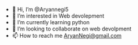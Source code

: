 - 👋 Hi, I’m @Aryannegi5
- 👀 I’m interested in Web devolepment
- 🌱 I’m currently learning python
- 💞️ I’m looking to collaborate on web devolpment 
- 📫 How to reach me AryanNegi@gmail.com

<!---
Aryannegi5/Aryannegi5 is a ✨ special ✨ repository because its `README.md` (this file) appears on your GitHub profile.
You can click the Preview link to take a look at your changes.
--->
